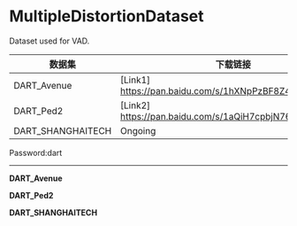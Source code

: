 # MultipleDistortionDataset
Dataset used for VAD.

| 数据集            | 下载链接                                                   |
|-------------------|---------------------------------------------------------- |
| DART_Avenue       | [Link1] https://pan.baidu.com/s/1hXNpPzBF8Z40YzjSIeBRew   |
| DART_Ped2         | [Link2] https://pan.baidu.com/s/1aQiH7cpbjN76BpdqoBZZiA   |
| DART_SHANGHAITECH | Ongoing                                                   |

Password:dart

---

**DART_Avenue**


**DART_Ped2**


**DART_SHANGHAITECH**
